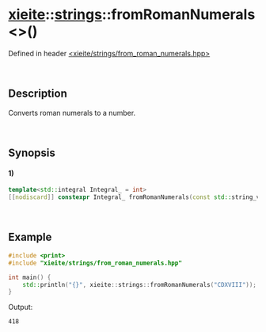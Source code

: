 # [xieite](../../xieite.md)\:\:[strings](../../strings.md)\:\:fromRomanNumerals\<\>\(\)
Defined in header [<xieite/strings/from_roman_numerals.hpp>](../../../include/xieite/strings/from_roman_numerals.hpp)

&nbsp;

## Description
Converts roman numerals to a number.

&nbsp;

## Synopsis
#### 1)
```cpp
template<std::integral Integral_ = int>
[[nodiscard]] constexpr Integral_ fromRomanNumerals(const std::string_view value) noexcept;
```

&nbsp;

## Example
```cpp
#include <print>
#include "xieite/strings/from_roman_numerals.hpp"

int main() {
    std::println("{}", xieite::strings::fromRomanNumerals("CDXVIII"));
}
```
Output:
```
418
```
